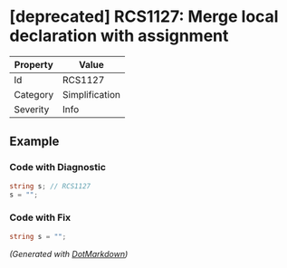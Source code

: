 # \[deprecated\] RCS1127: Merge local declaration with assignment

| Property | Value          |
| -------- | -------------- |
| Id       | RCS1127        |
| Category | Simplification |
| Severity | Info           |

## Example

### Code with Diagnostic

```csharp
string s; // RCS1127
s = "";
```

### Code with Fix

```csharp
string s = "";
```


*\(Generated with [DotMarkdown](http://github.com/JosefPihrt/DotMarkdown)\)*